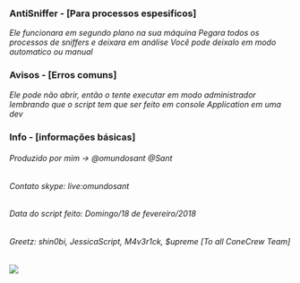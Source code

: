 ### AntiSniffer - [Para processos espesificos]

_Ele funcionara em segundo plano na sua máquina_
_Pegara todos os processos de sniffers e deixara em análise_
_Você pode deixalo em modo automatico ou manual_

### Avisos - [Erros comuns]

_Ele pode não abrir, então o tente executar em modo administrador_
_lembrando que o script tem que ser feito em console Application em uma dev_

### Info - [informações básicas]

###### Produzido por mim -> @omundosant @Sant
###### Contato skype: live:omundosant
###### Data do script feito: Domingo/18 de fevereiro/2018
###### Greetz: shin0bi, JessicaScript, M4v3r1ck, $upreme [To all ConeCrew Team]

<img src="https://upload.wikimedia.org/wikipedia/commons/thumb/1/18/ISO_C%2B%2B_Logo.svg/1200px-ISO_C%2B%2B_Logo.svg.png" font-size:23px>
